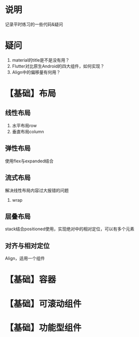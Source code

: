 # 说明
记录平时练习的一些代码&疑问
# 疑问
1. material的title是不是没有用？
2. Flutter对比原生Android的四大组件，如何实现？
3. Align中的偏移量有何用？

# 【基础】布局
## 线性布局
1. 水平布局row
2. 垂直布局column
## 弹性布局
使用flex与expanded结合
## 流式布局
解决线性布局内容过大报错的问题
1. wrap
## 层叠布局
stack结合positioned使用，实现绝对中的相对定位，可以有多个元素
## 对齐与相对定位
Align，适用一个组件
# 【基础】容器

# 【基础】可滚动组件

# 【基础】功能型组件
